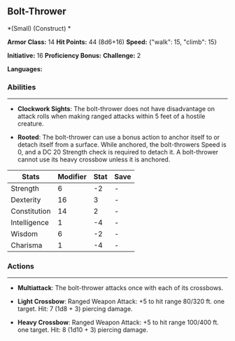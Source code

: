 ## Bolt-Thrower
*(Small) (Construct) *

**Armor Class:** 14
**Hit Points:** 44 (8d6+16)
**Speed:** {"walk": 15, "climb": 15}

**Initiative:** 16
**Proficiency Bonus:**
**Challenge:** 2

**Languages:** 

### Abilities
 --- 
- **Clockwork Sights**: The bolt-thrower does not have disadvantage on attack rolls when making ranged attacks within 5 feet of a hostile creature.

- **Rooted**: The bolt-thrower can use a bonus action to anchor itself to or detach itself from a surface. While anchored, the bolt-throwers Speed is 0, and a DC 20 Strength check is required to detach it. A bolt-thrower cannot use its heavy crossbow unless it is anchored.



| Stats | Modifier | Stat | Save
| ---- | ---- | ---- | ---- |
| Strength | 6 | -2 | - |
| Dexterity | 16 | 3 | - |
| Constitution | 14 | 2 | - |
| Intelligence | 1 | -4 | - |
| Wisdom | 6 | -2 | - |
| Charisma | 1 | -4 | - |

### Actions
 --- 
- **Multiattack**: The bolt-thrower attacks once with each of its crossbows.

- **Light Crossbow**: Ranged Weapon Attack: +5 to hit  range 80/320 ft.  one target. Hit: 7 (1d8 + 3) piercing damage.

- **Heavy Crossbow**: Ranged Weapon Attack: +5 to hit  range 100/400 ft.  one target. Hit: 8 (1d10 + 3) piercing damage.

